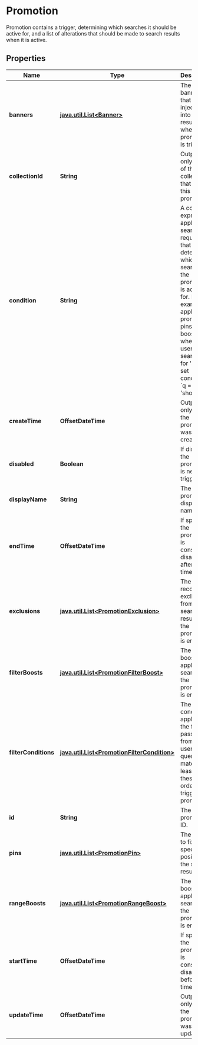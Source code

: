 

# Promotion

Promotion contains a trigger, determining which searches it should be active for, and a list of alterations that should be made to search results when it is active.

## Properties

Name | Type | Description | Notes
------------ | ------------- | ------------- | -------------
**banners** | [**java.util.List&lt;Banner&gt;**](Banner.md) | The banners that are injected into the result set when the promotion is triggered. |  [optional]
**collectionId** | **String** | Output only. The ID of the collection that owns this promotion. |  [optional] [readonly]
**condition** | **String** | A condition expression applied to a search request that determines which searches the promotion is active for.  For example, to apply the promotion&#39;s pins and boosts whenever a user searches for &#39;shoes&#39; set condition to &#x60;q &#x3D; &#39;shoes&#39;&#x60;. | 
**createTime** | **OffsetDateTime** | Output only. Time the promotion was created. |  [optional] [readonly]
**disabled** | **Boolean** | If disabled, the promotion is never triggered. |  [optional]
**displayName** | **String** | The promotion&#39;s display name. | 
**endTime** | **OffsetDateTime** | If specified, the promotion is considered disabled after this time. |  [optional]
**exclusions** | [**java.util.List&lt;PromotionExclusion&gt;**](PromotionExclusion.md) | The records to exclude from search results, if the promotion is enabled. |  [optional]
**filterBoosts** | [**java.util.List&lt;PromotionFilterBoost&gt;**](PromotionFilterBoost.md) | The filter boosts to apply to searches, if the promotion is enabled. |  [optional]
**filterConditions** | [**java.util.List&lt;PromotionFilterCondition&gt;**](PromotionFilterCondition.md) | The conditions applied to the filters passed from the user. A query must match at least one of these in order to trigger the promotion. |  [optional]
**id** | **String** | The promotion&#39;s ID. |  [optional]
**pins** | [**java.util.List&lt;PromotionPin&gt;**](PromotionPin.md) | The items to fix to specific positions in the search results. |  [optional]
**rangeBoosts** | [**java.util.List&lt;PromotionRangeBoost&gt;**](PromotionRangeBoost.md) | The range boosts to apply to searches, if the promotion is enabled. |  [optional]
**startTime** | **OffsetDateTime** | If specified, the promotion is considered disabled before this time. |  [optional]
**updateTime** | **OffsetDateTime** | Output only. Time the promotion was last updated. |  [optional] [readonly]




